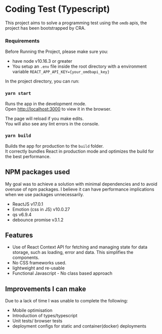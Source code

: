 # Coding Test (Typescript)

This project aims to solve a programming test using the `omdb` apis, the project has been bootstrapped by CRA. 

### Requirements

Before Running the Project, please make sure you:

- have node v10.16.3 or greater
- You setup an  `.env` file inside the root directory with a environment variable `REACT_APP_API_KEY={your_omdbapi_key}`

In the project directory, you can run:

### `yarn start`

Runs the app in the development mode.\
Open [http://localhost:3000](http://localhost:3000) to view it in the browser.

The page will reload if you make edits.\
You will also see any lint errors in the console.

### `yarn build`

Builds the app for production to the `build` folder.\
It correctly bundles React in production mode and optimizes the build for the best performance.

## NPM packages used

My goal was to achieve a solution with minimal dependencies and to avoid overuse of npm packages. I believe it can have performance implications when we use packages unnecessarily.

- ReactJS v17.0.1
- Emotion (css in JS) v10.0.27
- qs v6.9.4
- debounce promise v3.1.2

## Features

- Use of React Context API for fetching and managing state for data storage, such as loading, error and data. This simplifies the components.
- No CSS frameworks used.
- lightweight and re-usable
- Functional Javascript - No class based approach

## Improvements I can make

Due to a lack of time I was unable to complete the following:

- Mobile optimisation
- Introduction of types/typescript
- Unit tests/ browser tests
- deployment configs for static and container(docker) deployments